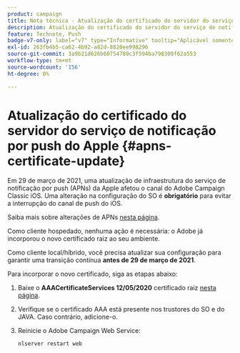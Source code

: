```yaml
---
product: campaign
title: Nota técnica - Atualização do certificado do servidor do serviço de Notificação por push do Apple
description: Atualização do certificado do servidor do serviço de notificação por push do Apple
feature: Technote, Push
badge-v7-only: label="v7" type="Informative" tooltip="Aplicável somente ao Campaign Classic v7"
exl-id: 263fb4b5-ca62-4b92-a82d-8820ee998296
source-git-commit: 3a9b21d626b60754789c3f594ba798309f62a553
workflow-type: tm+mt
source-wordcount: '156'
ht-degree: 0%

---
```


# Atualização do certificado do servidor do serviço de notificação por push do Apple {#apns-certificate-update}



Em 29 de março de 2021, uma atualização de infraestrutura do serviço de notificação por push (APNs) da Apple afetou o canal do Adobe Campaign Classic iOS. Uma alteração na configuração do SO é **obrigatório** para evitar a interrupção do canal de push do iOS.

Saiba mais sobre alterações de APNs [nesta página](https://developer.apple.com/news/?id=7gx0a2lp).

Como cliente hospedado, nenhuma ação é necessária: o Adobe já incorporou o novo certificado raiz ao seu ambiente.

Como cliente local/híbrido, você precisa atualizar sua configuração para garantir uma transição contínua **antes de 29 de março de 2021**.

Para incorporar o novo certificado, siga as etapas abaixo:

1. Baixe o **AAACertificateServices 12/05/2020** certificado raiz [nesta página](https://support.sectigo.com/Com_KnowledgeDetailPage?Id=kA03l00000117cL).

1. Verifique se o certificado AAA está presente nos trustores do SO e do JAVA. Caso contrário, adicione-o.

1. Reinicie o Adobe Campaign Web Service:

   ```
   nlserver restart web
   ```
